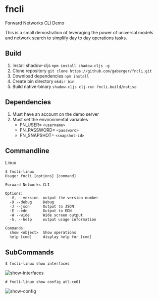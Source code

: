 # fncli
Forward Networks CLI Demo

This is a small demostration of leveraging the power of universal models and network search to simplify day to day operations tasks.

## Build

1. Install shadow-cljs `npm install shadow-cljs -g`
2. Clone repository `git clone https://github.com/gaberger/fncli.git`
3. Download dependencies `npm install`
4. Create bin directory `mkdir bin`
4. Build native-binary `shadow-cljs clj-run fncli.build/native`

## Dependencies
1. Must have an account on the demo server
2. Must set the environmental variables
    - FN_USER= `<username>`
    - FN_PASSWORD= `<password>`
    - FN_SNAPSHOT= `<snapshot-id>`

## Commandline

Linux
```
$ fncli-linux
Usage: fncli [options] [command]

Forward Networks CLI

Options:
  -V, --version  output the version number
  -D --debug     Debug
  -J --json      Output to JSON
  -E --edn       Output to EDN
  -W --wide      Wide screen output
  -h, --help     output usage information

Commands:
  show <object>  Show operations
  help [cmd]     display help for [cmd]
  ```

## SubCommands
```$ fncli-linux show interfaces```

![show-interfaces](https://github.com/gaberger/fncli/blob/master/images/show-interfaces.png)


```# fncli-linux show config atl-ce01```

![show-config](https://github.com/gaberger/fncli/blob/master/images/show-config.png)

